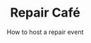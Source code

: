 ---
title: Repair Café
subtitle: How to host a repair event
thumbnail: assets/img/resources/repair.jpg
link: https://wikifab.org/wiki/Repair_Cafe%27
---